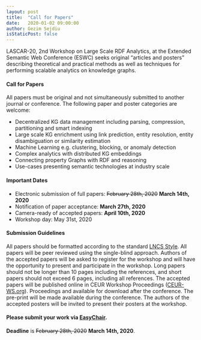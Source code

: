 ```yaml
---
layout: post
title:  "Call for Papers"
date:   2020-01-02 09:00:00
author: Gezim Sejdiu
isStaticPost: false
---
```

LASCAR-20, 2nd Workshop on Large Scale RDF Analytics, at the Extended Semantic Web Conference (ESWC) seeks original “articles and posters” describing theoretical and practical methods as well as techniques for performing scalable analytics on knowledge graphs.

#### Call for Papers
All papers must be original and not simultaneously submitted to another journal or conference. The following paper and poster categories are welcome:

* Decentralized KG data management including parsing, compression, partitioning and smart indexing
* Large scale KG enrichment using link prediction, entity resolution, entity disambiguation or similarity estimation
* Machine Learning e.g. clustering, blocking, or anomaly detection
* Complex analytics with distributed KG embeddings
* Connecting property Graphs with RDF and reasoning
* Use-cases presenting semantic technologies at industry scale	

#### Important Dates
* Electronic submission of full papers: <span style="text-decoration: line-through;">February 28th, 2020</span> **March 14th, 2020**
* Notification of paper acceptance: **March 27th, 2020**
* Camera-ready of accepted papers: **April 10th, 2020**
* Workshop day: May 31st, 2020


#### Submission Guidelines
All papers should be formatted according to the standard [LNCS Style](http://www.springer.com/us/computer-science/lncs/conference-proceedings-guidelines). All papers will be peer reviewed using the single-blind approach. Authors of the accepted papers will be asked to register for the workshop and will have the opportunity to present and participate in the workshop. Long papers should not be longer than 10 pages including the references, and short papers should not exceed 6 pages, including all references.  The accepted papers will be published online in CEUR Workshop Proceedings ([CEUR-WS.org](http://CEUR-WS.org)). Proceedings and available for download after the conference. The pre-print will be made available during the conference. The authors of the accepted posters will be invited to present their posters at the workshop.

#### Please submit your work via [EasyChair](https://www.easychair.org/conferences/?conf=lascar20).
__Deadline__ is <span style="text-decoration: line-through;">February 28th, 2020</span> **March 14th, 2020**.